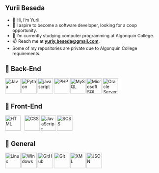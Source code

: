 ## Yurii Beseda

-   👋 Hi, I’m Yurii.
-   👀 I aspire to become a software developer, looking for a coop opportunity.
-   🏫 I’m currently studying computer programming at Algonquin College.
-   📫 Reach me at **yuriy.beseda@gmail.com**.
-   Some of my repositories are private due to Algonquin College requirements.

## 🤖 Back-End

<img title="Java" align="left" alt="Java" width="50px" src="https://cdn.jsdelivr.net/gh/devicons/devicon/icons/java/java-original-wordmark.svg"/>
<img title="Python" align="left" alt="Python" width="50px" src="https://cdn.jsdelivr.net/gh/devicons/devicon/icons/python/python-original.svg" />
<img title="JavaScript" align="left" alt="javascript" width="50px" src="https://cdn.jsdelivr.net/gh/devicons/devicon/icons/javascript/javascript-original.svg"/>
<img title="PHP" align="left" alt="PHP" width="50px" src="https://cdn.jsdelivr.net/gh/devicons/devicon/icons/php/php-original.svg"/>
<img title="MySQL" align="left" alt="MySQL" width="50px" src="https://cdn.jsdelivr.net/gh/devicons/devicon/icons/mysql/mysql-original-wordmark.svg"/>
<img title="Microfost SQL Server" align="left" alt="Microsoft SQL Server" width="50px" src="https://cdn.jsdelivr.net/gh/devicons/devicon/icons/microsoftsqlserver/microsoftsqlserver-plain-wordmark.svg" />
<img title="Oracle Server" alt="Oracle Server" width="50px" src="https://cdn.jsdelivr.net/gh/devicons/devicon/icons/oracle/oracle-original.svg" />

## 🤖 Front-End

<img title="HTML 5" align="left" alt="HTML" width="50px" style="padding-right:10px;" src="https://cdn.jsdelivr.net/gh/devicons/devicon/icons/html5/html5-original.svg"/>
<img title="CSS" align="left" alt="CSS" width="50px" src="https://cdn.jsdelivr.net/gh/devicons/devicon/icons/css3/css3-original.svg"/>
<img title="JavaScript" align="left" alt="JavaScript" width="50px" src="https://cdn.jsdelivr.net/gh/devicons/devicon/icons/javascript/javascript-original.svg"/>
<img title="SCSS" alt="SCSS" width="50px" src="https://cdn.jsdelivr.net/gh/devicons/devicon/icons/sass/sass-original.svg"/>

## 🤖 General

<img title="Linux" align="left" alt="Linux" width="50px" src="https://cdn.jsdelivr.net/gh/devicons/devicon/icons/linux/linux-original.svg" />
<img title="Windows" align="left" alt="Windows" width="50px" src="https://cdn.jsdelivr.net/gh/devicons/devicon/icons/windows8/windows8-original.svg" />
<img title="GitHub" align="left" alt="GitHub" width="50px" src="https://cdn.jsdelivr.net/gh/devicons/devicon/icons/github/github-original.svg"/>
<img title="Git" align="left" alt="Git" width="50px" src="https://cdn.jsdelivr.net/gh/devicons/devicon/icons/git/git-original.svg"/>
<img title="XML" align="left" alt="XML" width="50px" src="https://www.svgrepo.com/show/31053/xml.svg"/>
<img title="JSON" align="left" alt="JSON" width="50px" src="https://cdn-icons-png.flaticon.com/512/136/136525.png"/>
